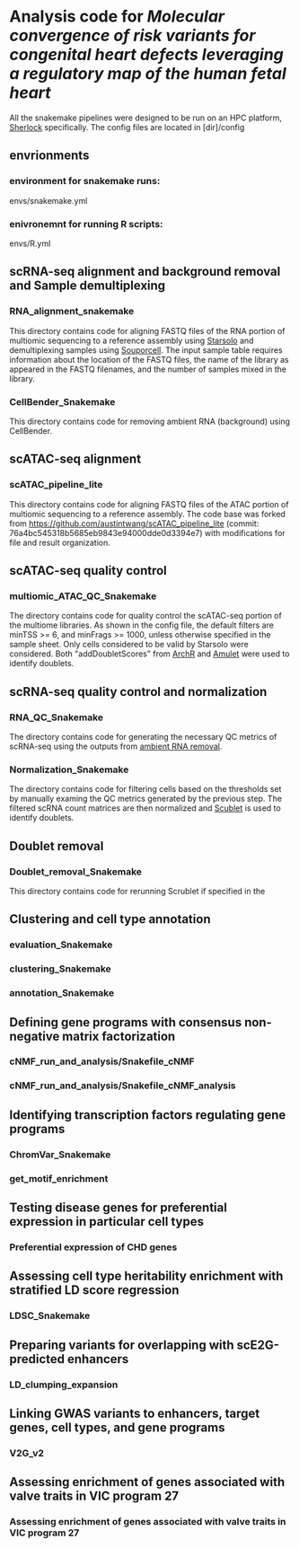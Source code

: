 # Analysis code for *Molecular convergence of risk variants for congenital heart defects leveraging a regulatory map of the human fetal heart*
All the snakemake pipelines were designed to be run on an HPC platform, [Sherlock](https://www.sherlock.stanford.edu) specifically. The config files are located in \[dir\]/config
## envrionments
  ### environment for snakemake runs:
  envs/snakemake.yml 
  ### enivronemnt for running R scripts:
  envs/R.yml

## scRNA-seq alignment and background removal and Sample demultiplexing
  ### RNA_alignment_snakemake
  This directory contains code for aligning FASTQ files of the RNA portion of multiomic sequencing to a reference assembly using [Starsolo](https://github.com/alexdobin/STAR/blob/master/docs/STARsolo.md) and demultiplexing samples using [Souporcell](https://github.com/wheaton5/souporcell). The input sample table requires information about the location of the FASTQ files, the name of the library as appeared in the FASTQ filenames, and the number of samples mixed in the library. 
  ### CellBender_Snakemake 
  This directory contains code for removing ambient RNA (background) using CellBender. 
  
## scATAC-seq alignment
  ### scATAC_pipeline_lite
  This directory contains code for aligning FASTQ files of the ATAC portion of multiomic sequencing to a reference assembly. The code base was forked from https://github.com/austintwang/scATAC_pipeline_lite (commit: 76a4bc545318b5685eb9843e94000dde0d3394e7) with modifications for file and result organization. 

## scATAC-seq quality control
  ### multiomic_ATAC_QC_Snakemake
  The directory contains code for quality control the scATAC-seq portion of the multiome libraries. As shown in the config file, the default filters are minTSS >= 6, and minFrags >= 1000, unless otherwise specified in the sample sheet. Only cells considered to be valid by Starsolo were considered. Both "addDoubletScores" from [ArchR](https://www.archrproject.com/bookdown/inferring-scatac-seq-doublets-with-archr.html) and [Amulet](https://github.com/UcarLab/AMULET) were used to identify doublets. 

## scRNA-seq quality control and normalization
  ### RNA_QC_Snakemake
  The directory contains code for generating the necessary QC metrics of scRNA-seq using the outputs from [ambient RNA removal](#cellbender_snakemake). 
  ### Normalization_Snakemake
  The directory contains code for filtering cells based on the thresholds set by manually examing the QC metrics generated by the previous step. The filtered scRNA count matrices are then normalized and [Scublet](https://github.com/swolock/scrublet) is used to identify doublets. 
  
## Doublet removal
  ### Doublet_removal_Snakemake
  This directory contains code for rerunning Scrublet if specified in the 
## Clustering and cell type annotation
  ### evaluation_Snakemake
  ### clustering_Snakemake
  ### annotation_Snakemake

## Defining gene programs with consensus non-negative matrix factorization
  ### cNMF_run_and_analysis/Snakefile_cNMF
  ### cNMF_run_and_analysis/Snakefile_cNMF_analysis

## Identifying transcription factors regulating gene programs 
  ### ChromVar_Snakemake
  ### get_motif_enrichment

## Testing disease genes for preferential expression in particular cell types
  ### Preferential expression of CHD genes

## Assessing cell type heritability enrichment with stratified LD score regression
  ### LDSC_Snakemake 

## Preparing variants for overlapping with scE2G-predicted enhancers
  ### LD_clumping_expansion

## Linking GWAS variants to enhancers, target genes, cell types, and gene programs
  ### V2G_v2

## Assessing enrichment of genes associated with valve traits in VIC program 27 
  ### Assessing enrichment of genes associated with valve traits in VIC program 27







